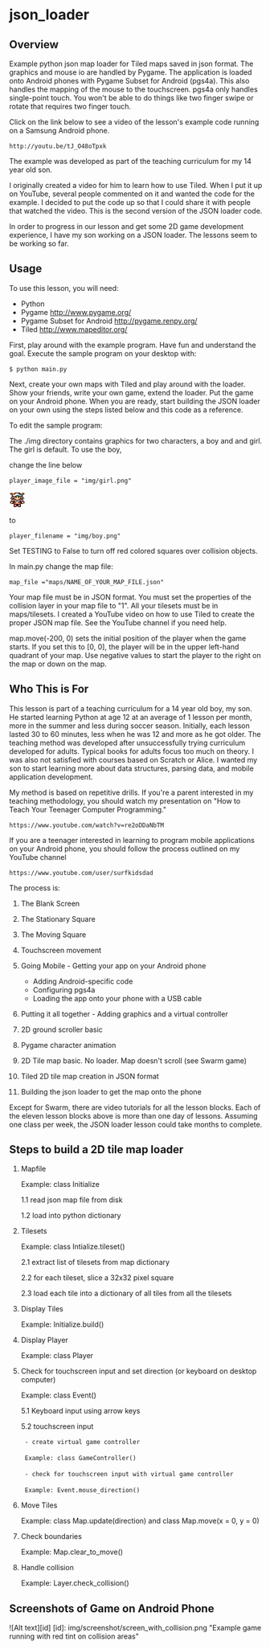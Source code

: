 json_loader
===========

Overview
--------
Example python json map loader for Tiled maps saved in json format.  The graphics and mouse io are handled by Pygame.
The application is loaded onto Android phones with Pygame Subset for Android (pgs4a).
This also handles the mapping of the mouse to the touchscreen.  pgs4a only
handles single-point touch.   You won't be able to do things like two finger swipe
or rotate that requires two finger touch.

Click on the link below to see a video of the lesson's example code running on a Samsung Android phone.

    http://youtu.be/tJ_O48oTpxk

The example was developed as part of the teaching curriculum for my 14 year old son.

I originally created a video for him to learn how to use Tiled.  When I put it up on YouTube, several people commented on it and wanted the code for the example.  I decided to put the code up so that I could share it with people that watched the video.  This is the second version of the JSON loader code.

In order to progress in our lesson and get some 2D game development experience, I have my son working on a JSON loader.  The lessons seem to be working so far.


Usage
-----

To use this lesson, you will need:

* Python
* Pygame http://www.pygame.org/
* Pygame Subset for Android http://pygame.renpy.org/
* Tiled http://www.mapeditor.org/



First, play around with the example program.  Have fun and understand the goal.
Execute the sample program on your desktop with:

    $ python main.py

Next, create your own maps with Tiled and play around with the loader.
Show your friends, write your own game, extend the loader.
Put the game on your Android  phone.  When you are ready, start building
the JSON loader on your own using the steps listed below and this code
as a reference.

To edit the sample program:

The ./img directory contains graphics for two characters, a boy and and girl.
The girl is default.  To use the boy,

change the line below

    player_image_file = "img/girl.png"
![alt text](img/girl.png "Default character is a girl.")

to

    player_filename = "img/boy.png"

Set TESTING to False to turn off red colored squares over collision
objects.


In main.py change the map file:

    map_file ="maps/NAME_OF_YOUR_MAP_FILE.json"

Your map file must be in JSON format.  You must set the properties
of the collision layer in your map file to "1".   All your tilesets must
be in maps/tilesets.  I created a YouTube video on how to use
Tiled to create the proper JSON map file.  See the YouTube channel
if you need help.

map.move(-200, 0) sets the initial position of the player
when the game starts.  If you set this to [0, 0], the player will be
in the upper left-hand quadrant of your map.  Use negative values to
start the player to the right on the map or down on the map.

Who This is For
---------------
This lesson is part of a teaching curriculum for a 14 year old boy,
my son.  He started learning Python at age 12 at an average of 1 lesson
per month, more in the summer and less during soccer season.  Initially,
each lesson lasted 30 to 60 minutes, less when he was 12 and more
as he got older.  The teaching method was developed after unsuccessfully
trying curriculum developed for adults. Typical books for adults focus
too much on theory.  I was also not satisfied with courses based on Scratch
or Alice.  I wanted my son to start learning more about data structures,
parsing data, and mobile application development.

My method is based on repetitive drills.  If you're a parent interested
in my teaching methodology, you should watch my presentation on
"How to Teach Your Teenager Computer Programming."

    https://www.youtube.com/watch?v=re2oDDaNbTM

If you are a teenager interested in learning to program mobile
applications on your Android phone, you should follow the process
outlined on my YouTube channel

    https://www.youtube.com/user/surfkidsdad

The process is:

1. The Blank Screen

2. The Stationary Square

3. The Moving Square

4. Touchscreen movement

5. Going Mobile - Getting your app on your Android phone

    - Adding Android-specific code
    - Configuring pgs4a
    - Loading the app onto your phone with a USB cable

6. Putting it all together - Adding graphics and a virtual controller

7. 2D ground scroller basic

8. Pygame character animation

9. 2D Tile map basic.  No loader.  Map doesn't scroll (see Swarm game)

10. Tiled 2D tile map creation in JSON format

11. Building the json loader to get the map onto the phone

Except for Swarm, there are video tutorials for all the lesson blocks.
Each of the eleven lesson blocks above is more than one day of lessons.
Assuming one class per week, the JSON loader lesson could take months
to complete.


Steps to build a 2D tile map loader
---------------------------------
1. Mapfile

    Example: class Initialize

    1.1 read json map file from disk

    1.2 load into python dictionary


2. Tilesets

    Example: class Intialize.tileset()

    2.1 extract list of tilesets from map dictionary


    2.2 for each tileset, slice a 32x32 pixel square

    2.3 load each tile into a dictionary of all tiles from all the tilesets

3. Display Tiles

    Example: Initialize.build()

4. Display Player

    Example: class Player

5. Check for touchscreen input and set direction (or keyboard on desktop computer)

    Example: class Event()

    5.1 Keyboard input using arrow keys


    5.2 touchscreen input

        - create virtual game controller

        Example: class GameController()

        - check for touchscreen input with virtual game controller

        Example: Event.mouse_direction()

6. Move Tiles

    Example: class Map.update(direction) and class Map.move(x = 0, y = 0)

7. Check boundaries

    Example: Map.clear_to_move()

8. Handle collision

    Example: Layer.check_collision()


Screenshots of Game on Android Phone
------------------------------------
![Alt text][id]
[id]: img/screenshot/screen_with_collision.png "Example game running with red tint on collision areas"
